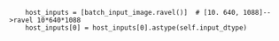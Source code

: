         host_inputs = [batch_input_image.ravel()]  # [10. 640, 1088]-->ravel 10*640*1088
        host_inputs[0] = host_inputs[0].astype(self.input_dtype)
